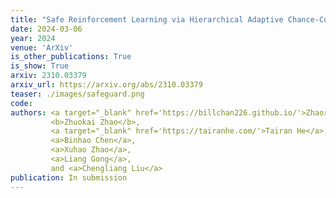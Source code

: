 ```yaml
---
title: "Safe Reinforcement Learning via Hierarchical Adaptive Chance-Constraint Safeguards"
date: 2024-03-06
year: 2024
venue: 'ArXiv'
is_other_publications: True
is_show: True
arxiv: 2310.03379
arxiv_url: https://arxiv.org/abs/2310.03379
teaser: ./images/safeguard.png
code:
authors: <a target="_blank" href='https://billchan226.github.io/'>Zhaorun Chen</a>,
         <b>Zhuokai Zhao</b>,
         <a target="_blank" href='https://tairanhe.com/'>Tairan He</a>,
         <a>Binhao Chen</a>,
         <a>Xuhao Zhao</a>,
         <a>Liang Gong</a>,
         and <a>Chengliang Liu</a>
publication: In submission
---
```

